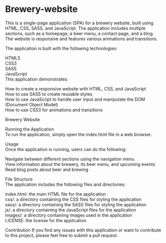 # Brewery-website

This is a single-page application (SPA) for a brewery website, built using HTML, CSS, SASS, and JavaScript. The application includes multiple sections, such as a homepage, a beer menu, a contact page, and a blog. The website is responsive and features various animations and transitions.

The application is built with the following technologies:

HTML5<br/>
CSS3<br/>
SASS<br/>
JavaScript<br/>
This application demonstrates:<br/>

How to create a responsive website with HTML, CSS, and JavaScript<br/>
How to use SASS to create reusable styles<br/>
How to use JavaScript to handle user input and manipulate the DOM (Document Object Model)<br/>
How to use CSS3 for animations and transitions<br/>

Brewery Website<br/>



Running the Application<br/>
To run the application, simply open the index.html file in a web browser.<br/>

Usage<br/>
Once the application is running, users can do the following:<br/>

Navigate between different sections using the navigation menu<br/>
View information about the brewery, its beer menu, and upcoming events<br/>
Read blog posts about beer and brewing<br/>

File Structure<br/>
The application includes the following files and directories:<br/>

index.html: the main HTML file for the application<br/>
css/: a directory containing the CSS files for styling the application<br/>
sass/: a directory containing the SASS files for styling the application<br/>
js/: a directory containing the JavaScript files for the application<br/>
images/: a directory containing images used in the application<br/>
LICENSE: the license for the application<br/>

Contribution
If you find any issues with this application or want to contribute to this project, please feel free to submit a pull request.
